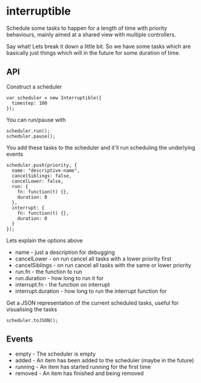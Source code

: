 # interruptible
Schedule some tasks to happen for a length of time with priority behaviours, mainly aimed at a shared view with multiple controllers.

Say what! Lets break it down a little bit. So we have some tasks which are basically just things which will in the future for some duration of time.


## API
Construct a scheduler

    var scheduler = new Interruptible({
      timestep: 100
    });

You can run/pause with

    scheduler.run();
    scheduler.pause();

You add these tasks to the scheduler and it'll run scheduling the underlying events

    scheduler.push(priority, {
      name: "descriptive-name",
      cancelSiblings: false,
      cancelLower: false,
      run: {
        fn: function(t) {},
        duration: 0
      },
      interrupt: {
        fn: function(t) {},
        duration: 0
      }
    });

Lets explain the options above

 * name - just a description for debugging
 * cancelLower - on run cancel all tasks with a lower priority first
 * cancelSiblings - on run cancel all tasks with the same or lower priority
 * run.fn - the function to run
 * run.duration - how long to run it for 
 * interrupt.fn - the function on interrupt
 * interrupt.duration - how long to run the interrupt function for 

Get a JSON representation of the current scheduled tasks, useful for visualising the tasks

    scheduler.toJSON();


## Events

 * empty - The scheduler is empty
 * added - An item has been added to the scheduler (maybe in the future)
 * running - An item has started running for the first time
 * removed - An item has finished and being removed

